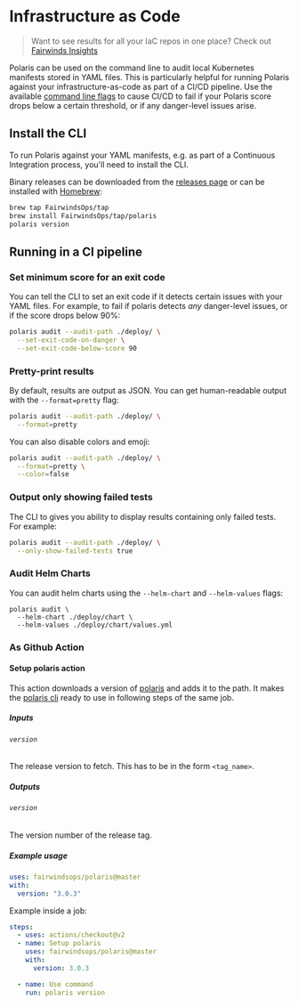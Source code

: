 # Infrastructure as Code
> Want to see results for all your IaC repos in one place? Check out
> [Fairwinds Insights](https://www.fairwinds.com/fairwinds-polaris-upgrade)

Polaris can be used on the command line to audit local Kubernetes manifests stored in YAML files.
This is particularly helpful for running Polaris against your infrastructure-as-code as part of a
CI/CD pipeline. Use the available [command line flags](#running-in-a-ci-pipeline)
to cause CI/CD to fail if your Polaris score drops below a certain threshold, or if any danger-level issues arise.


## Install the CLI
To run Polaris against your YAML manifests, e.g. as part of a Continuous Integration process,
you'll need to install the CLI.

Binary releases can be downloaded from the [releases page](https://github.com/fairwindsops/polaris/releases)
or can be installed with [Homebrew](https://brew.sh/):
```bash
brew tap FairwindsOps/tap
brew install FairwindsOps/tap/polaris
polaris version
```

## Running in a CI pipeline

### Set minimum score for an exit code
You can tell the CLI to set an exit code if it detects certain issues with your YAML files.
For example, to fail if polaris detects *any* danger-level issues, or if the score drops below 90%:
```bash
polaris audit --audit-path ./deploy/ \
  --set-exit-code-on-danger \
  --set-exit-code-below-score 90
```

### Pretty-print results
By default, results are output as JSON. You can get human-readable output with
the `--format=pretty` flag:

```bash
polaris audit --audit-path ./deploy/ \
  --format=pretty
```

You can also disable colors and emoji:
```bash
polaris audit --audit-path ./deploy/ \
  --format=pretty \
  --color=false
```

### Output only showing failed tests
The CLI to gives you ability to display results containing only failed tests. 
For example:
```bash
polaris audit --audit-path ./deploy/ \
  --only-show-failed-tests true
```

### Audit Helm Charts
You can audit helm charts using the `--helm-chart` and `--helm-values` flags:
```
polaris audit \
  --helm-chart ./deploy/chart \
  --helm-values ./deploy/chart/values.yml
```

### As Github Action
#### Setup polaris action

This action downloads a version of [polaris](https://github.com/FairwindsOps/polaris) and adds it to the path. It makes the [polaris cli](https://polaris.docs.fairwinds.com/infrastructure-as-code) ready to use in following steps of the same job.

##### Inputs

###### `version`

The release version to fetch. This has to be in the form `<tag_name>`.

##### Outputs

###### `version`

The version number of the release tag.

##### Example usage

```yaml
uses: fairwindsops/polaris@master
with:
  version: "3.0.3"
```

Example inside a job:

```yaml
steps:
  - uses: actions/checkout@v2
  - name: Setup polaris
    uses: fairwindsops/polaris@master
    with:
      version: 3.0.3

  - name: Use command
    run: polaris version
```
